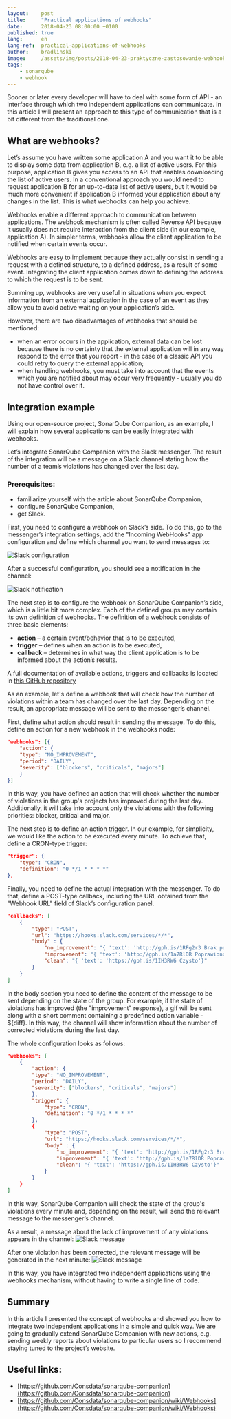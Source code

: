 ```yaml
---
layout:    post
title:     "Practical applications of webhooks"
date:      2018-04-23 08:00:00 +0100
published: true
lang:      en
lang-ref:  practical-applications-of-webhooks
author:    bradlinski
image:     /assets/img/posts/2018-04-23-praktyczne-zastosowanie-webhook/webhook.png
tags:
    - sonarqube
    - webhook
---
```


Sooner or later every developer will have to deal with some form of API - an interface through which two independent applications can communicate. In this article I will present an approach to this type of communication that is a bit different from the traditional one.

## What are webhooks?
Let’s assume you have written some application A and you want it to be able to display some data from application B, e.g. a list of active users. For this purpose, application B gives you access to an API that enables downloading the list of active users. In a conventional approach you would need to request application B for an up-to-date list of active users, but it would be much more convenient if application B informed your application about any changes in the list. This is what webhooks can help you achieve.

Webhooks enable a different approach to communication between applications. The webhook mechanism is often called Reverse API because it usually does not require interaction from the client side (in our example, application A). In simpler terms, webhooks allow the client application to be notified when certain events occur.

Webhooks are easy to implement because they actually consist in sending a request with  a defined structure, to a defined address, as a result of some event. Integrating the client application comes down to defining the address to which the request is to be sent.

Summing up, webhooks are very useful in situations when you expect information from an external application in the case of an event as they allow you to avoid active waiting on your application’s side.

However, there are two disadvantages of webhooks that should be mentioned:
- when an error occurs in the application, external data can be lost because there is no certainty that the external application will in any way respond to the error that you report - in the case of a classic API you could retry to query the external application;
- when handling webhooks, you must take into account that the events which you are notified about may occur very frequently - usually you do not have control over it.

## Integration example
Using our open-source project, SonarQube Companion, as an example, I will explain how several applications can be easily integrated with webhooks.

Let’s integrate SonarQube Companion with the Slack messenger. The result of the integration will be a message on a Slack channel stating how the number of a team’s violations has changed over the last day.

### Prerequisites:
- familiarize yourself with the article about SonarQube Companion,
- configure SonarQube Companion,
- get Slack.

First, you need to configure a webhook on Slack’s side. To do this, go to the messenger’s integration settings, add the "Incoming WebHooks" app configuration and define which channel you want to send messages to:

![Slack configuration](/assets/img/posts/2018-04-23-praktyczne-zastosowanie-webhook/1.png)

After a successful configuration, you should see a notification in the channel:

![Slack notification](/assets/img/posts/2018-04-23-praktyczne-zastosowanie-webhook/2.png)

The next step is to configure the webhook on SonarQube Companion’s side, which is a little bit more complex. Each of the defined groups may contain its own definition of webhooks. The definition of a webhook consists of three basic elements:

- **action** – a certain event/behavior that is to be executed,
- **trigger** – defines when an action is to be executed,
- **callback** – determines in what way the client application is to be informed about the action’s results.

A full documentation of available actions, triggers and callbacks is located in [this GitHub repository](https://github.com/Consdata/sonarqube-companion/wiki/Webhooks)

As an example, let's define a webhook that will check how the number of violations within a team has changed over the last day. Depending on the result, an appropriate message will be sent to the messenger’s channel.

First, define what action should result in sending the message. To do this, define an action for a new webhook in the webhooks node:
```json
"webhooks": [{
    "action": {
    "type": "NO_IMPROVEMENT",
    "period": "DAILY",
    "severity": ["blockers", "criticals", "majors"]
    }
}]
```
In this way, you have defined an action that will check whether the number of violations in the group's projects has improved during the last day. Additionally, it will take into account only the violations with the following priorities: blocker, critical and major.

The next step is to define an action trigger. In our example, for simplicity, we would like the action to be executed every minute. To achieve that, define a CRON-type trigger:
```json
"trigger": {
    "type": "CRON",
    "definition": "0 */1 * * * *"
},
```

Finally, you need to define the actual integration with the messenger. To do that, define a POST-type callback, including the URL obtained from the "Webhook URL" field of Slack’s configuration panel.
```json
"callbacks": [
    {
        "type": "POST",
        "url": "https://hooks.slack.com/services/*/*",
        "body" : {
            "no_improvement": "{ 'text': 'http://gph.is/1RFg2r3 Brak poprawy'}",
            "improvement": "{ 'text': 'http://gph.is/1a7RlDR Poprawiono ${diff}'",
            "clean": "{ 'text': 'https://gph.is/1IH3RW6 Czysto'}"
        }
    }
]
```

In the body section you need to define the content of the message to be sent depending on the state of the group. For example, if the state of violations has improved (the "improvement" response), a gif will be sent along with a short comment containing a predefined action variable - ${diff}. In this way, the channel will show information about the number of corrected violations during the last day.

The whole configuration looks as follows:
```json
"webhooks": [
    {
        "action": {
        "type": "NO_IMPROVEMENT",
        "period": "DAILY",
        "severity": ["blockers", "criticals", "majors"]
        },
        "trigger": {
            "type": "CRON",
            "definition": "0 */1 * * * *"
        },
        {
            "type": "POST",
            "url": "https://hooks.slack.com/services/*/*",
            "body" : {
                "no_improvement": "{ 'text': 'http://gph.is/1RFg2r3 Brak poprawy'}",
                "improvement": "{ 'text': 'http://gph.is/1a7RlDR Poprawiono ${diff}'",
                "clean": "{ 'text': 'https://gph.is/1IH3RW6 Czysto'}"
            }
        }
    }
]
```
In this way, SonarQube Companion will check the state of the group's violations every minute and, depending on the result, will send the relevant message to the messenger’s channel.

As a result, a message about the lack of improvement of any violations appears in the channel:
![Slack message](/assets/img/posts/2018-04-23-praktyczne-zastosowanie-webhook/3.png)

After one violation has been corrected, the relevant message will be generated in the next minute:
![Slack message](/assets/img/posts/2018-04-23-praktyczne-zastosowanie-webhook/4.png)

In this way, you have integrated two independent applications using the webhooks mechanism, without having to write a single line of code.

## Summary
In this article I presented the concept of webhooks and showed you how to integrate two independent applications in a simple and quick way. We are going to gradually extend SonarQube Companion with new actions, e.g. sending weekly reports about violations to particular users so I recommend staying tuned to the project’s website.

## Useful links:
- [https://github.com/Consdata/sonarqube-companion](https://github.com/Consdata/sonarqube-companion)
- [https://github.com/Consdata/sonarqube-companion/wiki/Webhooks](https://github.com/Consdata/sonarqube-companion/wiki/Webhooks)
